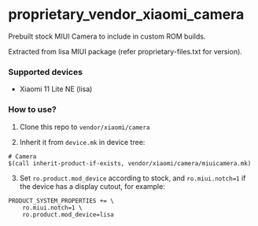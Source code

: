 # proprietary_vendor_xiaomi_camera

Prebuilt stock MIUI Camera to include in custom ROM builds.

Extracted from lisa MIUI package (refer proprietary-files.txt for version).

### Supported devices
* Xiaomi 11 Lite NE (lisa)

### How to use?

1. Clone this repo to `vendor/xiaomi/camera`

2. Inherit it from `device.mk` in device tree:

```
# Camera
$(call inherit-product-if-exists, vendor/xiaomi/camera/miuicamera.mk)
```

3. Set `ro.product.mod_device` according to stock, and `ro.miui.notch=1` if the device has a display cutout, for example:

```
PRODUCT_SYSTEM_PROPERTIES += \
    ro.miui.notch=1 \
    ro.product.mod_device=lisa
```
